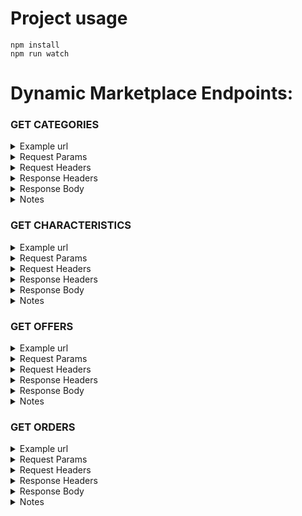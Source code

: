 # Project usage

`npm install`<br>
`npm run watch`

# Dynamic Marketplace Endpoints:

### GET CATEGORIES <br>

<details>
  <summary>Example url</summary>

`https://acme.com/categories?page=1&perPage=100`
</details>

<details>
  <summary>Request Params</summary>

[Query] page - number of the page to fetch<br>
[Query] perPage - number of items per page
</details>

<details>
  <summary>Request Headers</summary>

`Content-Type: application/json`<br>
`Accept: application/json`<br>
`Authorization: Basic USERNAME:PASSWORD`<br>
</details>

<details>
  <summary>Response Headers</summary>

`Content-Type: application/json`<br>
</details>

<details>
  <summary>Response Body</summary>

```json
{
  "errors": [],
  "categories": [
    {
      "marketplaceId": "111",
      "name": "Automotive"
    }
  ],
  "pagination": {
    "totalPages": 10,
    "currentPage": 100
  }
}
```

</details>

<details>
  <summary>Notes</summary>

errors - should always return and array of errors (if present)<br>
categories - should always return and array of categories<br>
pagination - should always return totalPages and currentPage properties<br>
</details>

### GET CHARACTERISTICS <br>

<details>
  <summary>Example url</summary>

`https://acme.com/characteristics?categoryId=10`
</details>

<details>
  <summary>Request Params</summary>

[Query] categoryId - category id that characteristics attached<br>
[Query] page - number of the page to fetch<br>
[Query] perPage - number of items per page
</details>

<details>
  <summary>Request Headers</summary>

`Content-Type: application/json`<br>
`Accept: application/json`<br>
`Authorization: Basic USERNAME:PASSWORD`<br>
</details>

<details>
  <summary>Response Headers</summary>

`Content-Type: application/json`<br>
</details>

<details>
  <summary>Response Body</summary>

```json
{
  "errors": [],
  "characteristics": [
    {
      "marketplaceId": "111",
      "name": "Color",
      "isMandatory": false,
      "isRestrictive": true,
      "values": [
        {
          "value": "red",
          "label": "Red"
        }
      ]
    }
  ],
  "pagination": {
    "totalPages": 10,
    "currentPage": 100
  }
}
```

</details>

<details>
  <summary>Notes</summary>

errors - should always return and array of errors (if present)<br>
characteristics - should always return and array of characteristics<br>
pagination - should always return totalPages and currentPage properties<br>
</details>

### GET OFFERS <br>

<details>
  <summary>Example url</summary>

`https://acme.com/offers?page=1&perPage=100`
</details>

<details>
  <summary>Request Params</summary>

[Query] page - number of the page to fetch<br>
[Query] perPage - number of items per page
</details>

<details>
  <summary>Request Headers</summary>

`Content-Type: application/json`<br>
`Accept: application/json`<br>
`Authorization: Basic USER_USERNAME:USER_PASSWORD`<br>
</details>

<details>
  <summary>Response Headers</summary>

`Content-Type: application/json`<br>
</details>

<details>
  <summary>Response Body</summary>

```json
{
  "errors": [],
  "offers": [
    {
      "name": "Offer name",
      "description": "<p>Offer description</p>",
      "categoryId": "3",
      "sku": "offer-sku-1",
      "ean": "2016723983597",
      "images": [
        "https://example.jpg"
      ],
      "brand": "Lee",
      "status": 1,
      "stock": 2,
      "salePrice": 2318.12,
      "fullPrice": 2318.12,
      "characteristics": [
        {
          "id": "1",
          "value": "red"
        },
        {
          "id": "2",
          "value": "SA"
        },
        {
          "id": "3",
          "value": "sasasa"
        }
      ],
      "offerId": "1-2-3"
    }
  ],
  "pagination": {
    "totalPages": 10,
    "currentPage": 100
  }
}
```

</details>

<details>
  <summary>Notes</summary>

errors - should always return and array of errors (if present)<br>
offers - should always return and array of offers<br>
pagination - should always return totalPages and currentPage properties<br>
</details>

### GET ORDERS <br>

<details>
  <summary>Example url</summary>

`https://acme.com/orders?page=1&perPage=100`
</details>

<details>
  <summary>Request Params</summary>

[Query] lastUpdate - last updated of order used as filter<br>
[Query] page - number of the page to fetch<br>
[Query] perPage - number of items per page
</details>

<details>
  <summary>Request Headers</summary>

`Content-Type: application/json`<br>
`Accept: application/json`<br>
`Authorization: Basic USER_USERNAME:USER_PASSWORD`<br>
</details>

<details>
  <summary>Response Headers</summary>

`Content-Type: application/json`<br>
</details>

<details>
  <summary>Response Body</summary>

```json
{
  "errors": [],
  "orders": [
    {
      "orderId": "1-2-3",
      "status": 1,
      "payment_method": "1",
      "customer": {
        "is_company": true,
        "company_identifier": "12345",
        "company_name": "Acme",
        "registration_number": "12344",
        "phone": "7412332145",
        "name": "John Doe",
        "identification_number": "12345",
        "email": "john@doe.com",
        "bank": "12345",
        "iban": "12345",
        "fax": "12345"
      },
      "billing_address": {
        "name": "John Doe",
        "phone": "7412332145",
        "country": "RO",
        "region": "Ilfov",
        "city": "Bucuresti",
        "street": "str. Unirii 1",
        "postal_code": "10001"
      },
      "shipping_address": {
        "name": "John Doe",
        "phone": "7412332145",
        "country": "RO",
        "region": "Ilfov",
        "city": "Bucuresti",
        "street": "str. Unirii 1",
        "postal_code": "10001"
      },
      "vouchers": [
        {
          "name": "Global discount",
          "price_with_tax": 119,
          "price_without_tax": 100,
          "tax": 19
        }
      ],
      "products": [
        {
          "name": "Product Name",
          "price": 100,
          "quantity": 3,
          "tax": 19,
          "offer_id": "1-2-3"
        }
      ]
    }
  ],
  "pagination": {
    "totalPages": 10,
    "currentPage": 100
  }
}
```

</details>

<details>
  <summary>Notes</summary>

errors - should always return and array of errors (if present)<br>
orders - should always return and array of offers<br>
pagination - should always return totalPages and currentPage properties<br>
</details>


